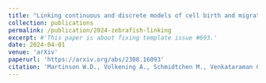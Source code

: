 ```yaml
---
title: "Linking continuous and discrete models of cell birth and migration"
collection: publications
permalink: /publication/2024-zebrafish-linking
excerpt: #'This paper is about fixing template issue #693.'
date: 2024-04-01
venue: 'arXiv'
paperurl: 'https://arxiv.org/abs/2308.16093'
citation: 'Martinson W.D., Volkening A., Schmidtchen M., Venkataraman C., Carrillo J. (submitted). &quot;Linking continuous and discrete models of cell birth and migration.&quot; arXiv:2308.16093.'
---
```


<!-- The contents above will be part of a list of publications, if the user clicks the link for the publication than the contents of section will be rendered as a full page, allowing you to provide more information about the paper for the reader. When publications are displayed as a single page, the contents of the above "citation" field will automatically be included below this section in a smaller font. -->
